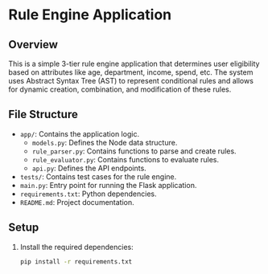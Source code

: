 # Rule Engine Application

## Overview

This is a simple 3-tier rule engine application that determines user eligibility based on attributes like age, department, income, spend, etc. The system uses Abstract Syntax Tree (AST) to represent conditional rules and allows for dynamic creation, combination, and modification of these rules.

## File Structure

- `app/`: Contains the application logic.
  - `models.py`: Defines the Node data structure.
  - `rule_parser.py`: Contains functions to parse and create rules.
  - `rule_evaluator.py`: Contains functions to evaluate rules.
  - `api.py`: Defines the API endpoints.
- `tests/`: Contains test cases for the rule engine.
- `main.py`: Entry point for running the Flask application.
- `requirements.txt`: Python dependencies.
- `README.md`: Project documentation.

## Setup

1. Install the required dependencies:
   ```sh
   pip install -r requirements.txt
